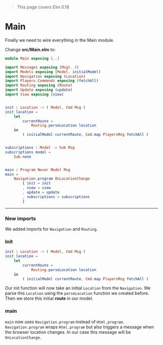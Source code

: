 > This page covers Elm 0.18

# Main

Finally we need to wire everything in the Main module.

Change __src/Main.elm__ to:

```elm
module Main exposing (..)

import Messages exposing (Msg(..))
import Models exposing (Model, initialModel)
import Navigation exposing (Location)
import Players.Commands exposing (fetchAll)
import Routing exposing (Route)
import Update exposing (update)
import View exposing (view)


init : Location -> ( Model, Cmd Msg )
init location =
    let
        currentRoute =
            Routing.parseLocation location
    in
        ( initialModel currentRoute, Cmd.map PlayersMsg fetchAll )


subscriptions : Model -> Sub Msg
subscriptions model =
    Sub.none


main : Program Never Model Msg
main =
    Navigation.program OnLocationChange
        { init = init
        , view = view
        , update = update
        , subscriptions = subscriptions
        }
```

---

### New imports

We added imports for `Navigation` and `Routing`.

### Init

```elm
init : Location -> ( Model, Cmd Msg )
init location =
    let
        currentRoute =
            Routing.parseLocation location
    in
        ( initialModel currentRoute, Cmd.map PlayersMsg fetchAll )
```

Our init function will now take an initial `Location` from the `Navigation`. We parse this `Location` using the `parseLocation` function we created before. Then we store this initial __route__ in our model.

### main

`main` now uses `Navigation.program` instead of `Html.program`.  `Navigation.program` wraps `Html.program` but also triggers a message when the browser location changes. In our case this message will be `OnLocationChange`.
